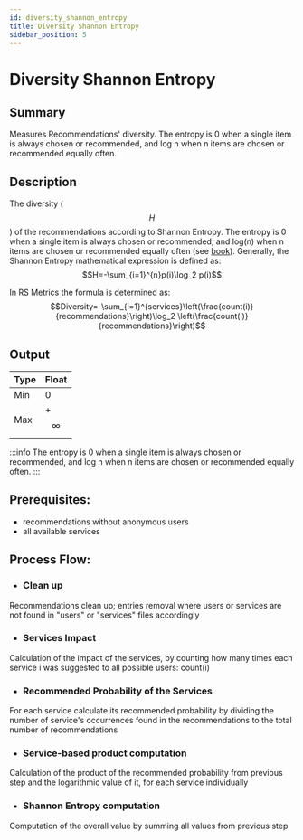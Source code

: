 ```yaml
---
id: diversity_shannon_entropy
title: Diversity Shannon Entropy
sidebar_position: 5
---
```


# Diversity Shannon Entropy

## Summary
Measures Recommendations' diversity. The entropy is 0 when a single item is always chosen or recommended, and log n when n items are chosen or recommended equally often.

## Description
The diversity ($$H$$) of the recommendations according to Shannon Entropy. The entropy is 0 when a single item is always chosen or recommended, and log(n) when n items are chosen or recommended equally often (see [book](https://link.springer.com/10.1007/978-1-4939-7131-2_110158)). Generally, the Shannon Entropy mathematical expression is defined as: $$H=-\sum_{i=1}^{n}p(i)\log_2 p(i)$$<p>
In RS Metrics the formula is determined as: $$Diversity=-\sum_{i=1}^{services}\left(\frac{count(i)}{recommendations}\right)\log_2 \left(\frac{count(i)}{recommendations}\right)$$</p>

## Output

| Type | Float |
| --- | ----------- |
| Min | 0 |
| Max | +$$\infty$$ |

:::info
The entropy is 0 when a single item is always chosen or recommended, and log n when n items are chosen or recommended equally often.
:::

## Prerequisites:
* recommendations without anonymous users
* all available services

## Process Flow:
* ### Clean up
Recommendations clean up; entries removal where users or services are not found in "users" or "services" files accordingly
* ### Services Impact
Calculation of the impact of the services, by counting how many times each service i was suggested to all possible users: count(i)
* ### Recommended Probability of the Services
For each service calculate its recommended probability by dividing the number of service's occurrences found in the recommendations to the total number of recommendations
* ### Service-based product computation
Calculation of the product of the recommended probability from previous step and the logarithmic value of it, for each service individually
* ### Shannon Entropy computation
Computation of the overall value by summing all values from previous step

